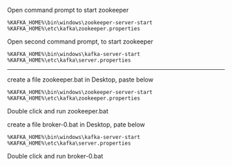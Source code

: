 Open command prompt to start zookeeper

```
%KAFKA_HOME%\bin\windows\zookeeper-server-start %KAFKA_HOME%\etc\kafka\zookeeper.properties
```


Open second command prompt, to start zookeeper


```
%KAFKA_HOME%\bin\windows\kafka-server-start %KAFKA_HOME%\etc\kafka\server.properties
```


----




create a file zookeeper.bat in Desktop, paste below

```
%KAFKA_HOME%\bin\windows\zookeeper-server-start %KAFKA_HOME%\etc\kafka\zookeeper.properties
```


Double click and run zookeeper.bat 


create a file broker-0.bat in Desktop, pate below

```
%KAFKA_HOME%\bin\windows\kafka-server-start %KAFKA_HOME%\etc\kafka\server.properties
```

Double click and run broker-0.bat

